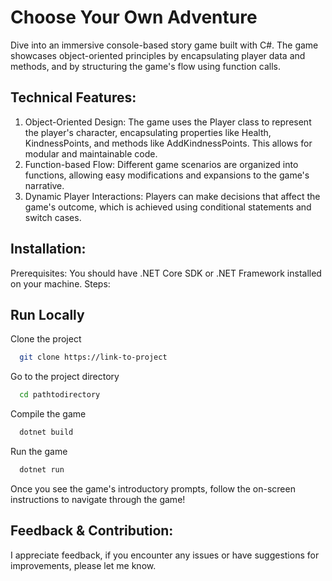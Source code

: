 # Choose Your Own Adventure

Dive into an immersive console-based story game built with C#. The game showcases object-oriented principles by encapsulating player data and methods, and by structuring the game's flow using function calls.

## Technical Features:
1. Object-Oriented Design: The game uses the Player class to represent the player's character, encapsulating properties like Health, KindnessPoints, and methods like AddKindnessPoints. This allows for modular and maintainable code.
2. Function-based Flow: Different game scenarios are organized into functions, allowing easy modifications and expansions to the game's narrative.
3. Dynamic Player Interactions: Players can make decisions that affect the game's outcome, which is achieved using conditional statements and switch cases.

## Installation:
Prerequisites:
You should have .NET Core SDK or .NET Framework installed on your machine.
Steps:
## Run Locally

Clone the project

```bash
  git clone https://link-to-project
```

Go to the project directory

```bash
  cd pathtodirectory
```

Compile the game

```bash
  dotnet build
```

Run the game

```bash
  dotnet run
```

Once you see the game's introductory prompts, follow the on-screen instructions to navigate through the game!

## Feedback & Contribution:
I appreciate feedback, if you encounter any issues or have suggestions for improvements, please let me know.

